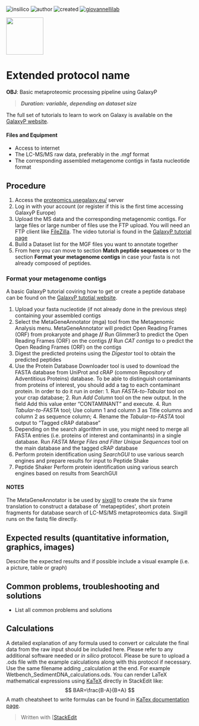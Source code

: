 ![insilico](https://img.shields.io/badge/TYPE-in_silico-d3d7cf)
![author](https://img.shields.io/badge/AUTHOR-Donato_Giovannelli-ad7fa8)
![created](https://img.shields.io/badge/created-d28052020-lightgray)
[![giovannellilab](https://img.shields.io/badge/BY-Giovannelli_Lab-blue)](http://dgiovannelli.github.io)

 <img src="https://dgiovannelli.github.io//images/logopic/giovannellilab.png" width="100 px">

# Extended protocol name

**OBJ**: Basic metaproteomic processing pipeline using GalaxyP

>***Duration: variable, depending on dataset size***

The full set of tutorials to learn to work on Galaxy is available on the [GalaxyP website](https://galaxyproject.org/learn/).

#### Files and Equipment
- Access to internet
- The LC-MS/MS raw data, preferably in the .mgf format
- The corresponding assembled metagenome contigs in fasta nucleotide format

## Procedure
1. Access the [proteomics.usegalaxy.eu/](https://proteomics.usegalaxy.eu/) server
2. Log in with your account (or register if this is the first time accessing GalaxyP Europe)
3. Upload the MS data and the corresponding metagenomic contigs. For large files or large number of files use the FTP upload. You will need an FTP client like [FileZilla](https://filezilla-project.org/). The video tutorial is found in the [GalaxyP tutorial page](https://galaxyproject.org/tutorials/upload/)
4. Build a Dataset list for the MGF files you want to annotate together
5. From here you can move to section **Match peptide sequences** or to the section **Format your metagenome contigs** in case your fasta is not already composed of peptides.

### Format your metagenome contigs
A basic GalaxyP tutorial coviring how to get or create a peptide database can be found on the [GalaxyP tutotial website](https://galaxyproject.github.io/training-material/topics/proteomics/tutorials/database-handling/tutorial.html).
1. Upload your fasta nucleotide (if not already done in the previous step) containing your assembled contigs
2. Select the MetaGeneAnnotator (mga) tool from the Metagenomic Analysis menu. MetaGeneAnnotator will predict Open Reading Frames (ORF) from prokaryote and phage **//** Run Glimmer3 to predict the Open Reading Frames (ORF) on the contigs **//** Run *CAT contigs* to o predict the Open Reading Frames (ORF) on the contigs
4. Digest the predicted proteins using the *Digestor* tool to obtain the predicted peptides
5. Use the Protein Database Downloader tool is used to download the FASTA database from UniProt and cRAP (common Repository of Adventitious Proteins) database. To be able to distinguish contaminants from proteins of interest, you should add a tag to each contaminant protein. In order to do it run in order: 1. Run *FASTA-to-Tabular* tool on your crap database; 2. Run *Add Column* tool on the new output. In the field Add this value enter “CONTAMINANT” and execute. 4. Run *Tabular-to-FASTA* tool; Use column 1 and column 3 as Title columns and column 2 as sequence column; 4. Rename the *Tabular-to-FASTA* tool output to “Tagged cRAP database”
6. Depending on the search algorithm in use, you might need to merge all FASTA entries (i.e. proteins of interest and contaminants) in a single database. Run *FASTA Merge Files and Filter Unique Sequences* tool on the main database and the tagged cRAP database
7. Perform protein identification using *SearchGUI* to use various search engines and prepare results for input to Peptide Shake
8. Peptide Shaker Perform protein identification using various search engines based on results from SearchGUI

#### NOTES
The MetaGeneAnnotator is be used by [sixgill](https://github.com/dhmay/sixgill) to create the six frame translation to construct a database of 'metapeptides', short protein fragments for database search of LC-MS/MS metaproteomics data. Sixgill runs on the fastq file directly.

## Expected results (quantitative information, graphics, images)
Describe the expected results and if possible include a visual example (i.e. a picture, table or graph)

## Common problems, troubleshooting and solutions
- List all common problems and solutions

## Calculations
A detailed explanation of any formula used to convert or calculate the final data from the raw input should be included here. Please refer to any additional software needed or _in silico_ protocol. Please be sure to upload a .ods file with the example calculations along with this protocol if necessary. Use the same filename adding _calculation at the end. For example Wetbench_SedimentDNA_calculations.ods. You can render LaTeX mathematical expressions using [KaTeX](https://khan.github.io/KaTeX/) directly in StackEdit like:
$$
BAR=\frac{B-A}{B+A}
$$
A math cheatsheet to write formulas can be found in [KaTex documentation page](https://katex.org/docs/supported.html).

> Written with [[StackEdit](https://stackedit.io/)
